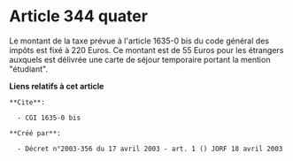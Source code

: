 # Article 344 quater

Le montant de la taxe prévue à l'article 1635-0 bis du code général des impôts est fixé à 220 Euros. Ce montant est de 55
Euros pour les étrangers auxquels est délivrée une carte de séjour temporaire portant la mention "étudiant".

**Liens relatifs à cet article**

	**Cite**:

	  - CGI 1635-0 bis

	**Créé par**:

	  - Décret n°2003-356 du 17 avril 2003 - art. 1 () JORF 18 avril 2003
